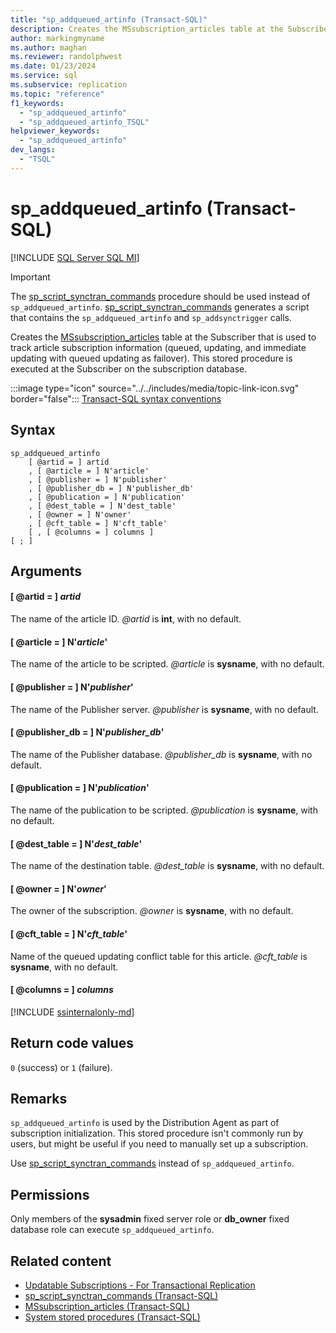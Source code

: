 ```yaml
---
title: "sp_addqueued_artinfo (Transact-SQL)"
description: Creates the MSsubscription_articles table at the Subscriber that is used to track article subscription information.
author: markingmyname
ms.author: maghan
ms.reviewer: randolphwest
ms.date: 01/23/2024
ms.service: sql
ms.subservice: replication
ms.topic: "reference"
f1_keywords:
  - "sp_addqueued_artinfo"
  - "sp_addqueued_artinfo_TSQL"
helpviewer_keywords:
  - "sp_addqueued_artinfo"
dev_langs:
  - "TSQL"
---
```

# sp_addqueued_artinfo (Transact-SQL)

[!INCLUDE [SQL Server SQL MI](../../includes/applies-to-version/sql-asdbmi.md)]

> [!IMPORTANT]  
> The [sp_script_synctran_commands](sp-script-synctran-commands-transact-sql.md) procedure should be used instead of `sp_addqueued_artinfo`. [sp_script_synctran_commands](sp-script-synctran-commands-transact-sql.md) generates a script that contains the `sp_addqueued_artinfo` and `sp_addsynctrigger` calls.

Creates the [MSsubscription_articles](../system-tables/mssubscription-articles-transact-sql.md) table at the Subscriber that is used to track article subscription information (queued, updating, and immediate updating with queued updating as failover). This stored procedure is executed at the Subscriber on the subscription database.

:::image type="icon" source="../../includes/media/topic-link-icon.svg" border="false"::: [Transact-SQL syntax conventions](../../t-sql/language-elements/transact-sql-syntax-conventions-transact-sql.md)

## Syntax

```syntaxsql
sp_addqueued_artinfo
    [ @artid = ] artid
    , [ @article = ] N'article'
    , [ @publisher = ] N'publisher'
    , [ @publisher_db = ] N'publisher_db'
    , [ @publication = ] N'publication'
    , [ @dest_table = ] N'dest_table'
    , [ @owner = ] N'owner'
    , [ @cft_table = ] N'cft_table'
    [ , [ @columns = ] columns ]
[ ; ]
```

## Arguments

#### [ @artid = ] *artid*

The name of the article ID. *@artid* is **int**, with no default.

#### [ @article = ] N'*article*'

The name of the article to be scripted. *@article* is **sysname**, with no default.

#### [ @publisher = ] N'*publisher*'

The name of the Publisher server. *@publisher* is **sysname**, with no default.

#### [ @publisher_db = ] N'*publisher_db*'

The name of the Publisher database. *@publisher_db* is **sysname**, with no default.

#### [ @publication = ] N'*publication*'

The name of the publication to be scripted. *@publication* is **sysname**, with no default.

#### [ @dest_table = ] N'*dest_table*'

The name of the destination table. *@dest_table* is **sysname**, with no default.

#### [ @owner = ] N'*owner*'

The owner of the subscription. *@owner* is **sysname**, with no default.

#### [ @cft_table = ] N'*cft_table*'

Name of the queued updating conflict table for this article. *@cft_table* is **sysname**, with no default.

#### [ @columns = ] *columns*

[!INCLUDE [ssinternalonly-md](../../includes/ssinternalonly-md.md)]

## Return code values

`0` (success) or `1` (failure).

## Remarks

`sp_addqueued_artinfo` is used by the Distribution Agent as part of subscription initialization. This stored procedure isn't commonly run by users, but might be useful if you need to manually set up a subscription.

Use [sp_script_synctran_commands](sp-script-synctran-commands-transact-sql.md) instead of `sp_addqueued_artinfo`.

## Permissions

Only members of the **sysadmin** fixed server role or **db_owner** fixed database role can execute `sp_addqueued_artinfo`.

## Related content

- [Updatable Subscriptions - For Transactional Replication](../replication/transactional/updatable-subscriptions-for-transactional-replication.md)
- [sp_script_synctran_commands (Transact-SQL)](sp-script-synctran-commands-transact-sql.md)
- [MSsubscription_articles (Transact-SQL)](../system-tables/mssubscription-articles-transact-sql.md)
- [System stored procedures (Transact-SQL)](system-stored-procedures-transact-sql.md)
